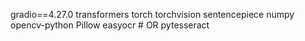 gradio==4.27.0
transformers
torch
torchvision
sentencepiece
numpy
opencv-python
Pillow
easyocr   # OR pytesseract
